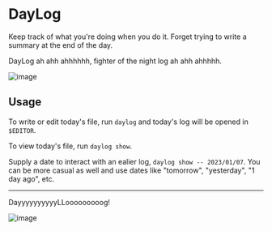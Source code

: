 # DayLog

Keep track of what you're doing when you do it. Forget trying to write a summary at the end of the day.

DayLog ah ahh ahhhhhh, fighter of the night log ah ahh ahhhhh.

![image](https://github.com/notnmeyer/daylog-cli/assets/672246/fa27a3ec-8044-4813-bfb0-3494eab97a98)

## Usage

To write or edit today's file, run `daylog` and today's log will be opened in `$EDITOR`.

To view today's file, run `daylog show`.

Supply a date to interact with an ealier log, `daylog show -- 2023/01/07`. You can be more casual as well and use dates like "tomorrow", "yesterday", "1 day ago", etc.

---
DayyyyyyyyyyLLooooooooog!

![image](https://github.com/notnmeyer/daylog-cli/assets/672246/949b7eee-aa63-484a-a366-231462ac9563)
